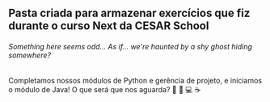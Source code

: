 ## Pasta criada para armazenar exercícios que fiz durante o curso Next da CESAR School

###### Something here seems odd... As if... we're haunted by a shy ghost hiding somewhere?

Completamos nossos módulos de Python e gerência de projeto, e iniciamos o módulo de Java!
O que será que nos aguarda? 👀 📖 💻 ☕
